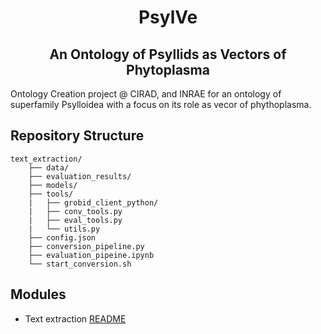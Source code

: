 <h1 align="center">PsylVe</h1>
<h2 align="center">An Ontology of Psyllids as Vectors of Phytoplasma</h2>

Ontology Creation project @ CIRAD, and INRAE for an ontology of superfamily Psylloidea with a focus on its role as vecor of phythoplasma.

## Repository Structure

    text_extraction/
        ├── data/
        ├── evaluation_results/
        ├── models/
        ├── tools/
        |   ├── grobid_client_python/
        |   ├── conv_tools.py
        |   ├── eval_tools.py
        |   └── utils.py
        ├── config.json
        ├── conversion_pipeline.py
        ├── evaluation_pipeine.ipynb
        └── start_conversion.sh


## Modules
- Text extraction [README](https://github.com/e-lubrini/PsylVe/blob/main/pdf2txt/README.md)